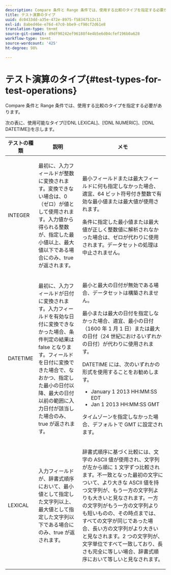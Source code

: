 ```yaml
---
description: Compare 条件と Range 条件では、使用する比較のタイプを指定する必要があります。
title: テスト演算のタイプ
uuid: dc0433dd-a35e-472e-8975-f58347512c11
exl-id: 8abed46e-e76d-47c0-bbe9-cf98cf2d61e8
translation-type: tm+mt
source-git-commit: d9df90242ef96188f4e4b5e6d04cfef196b0a628
workflow-type: tm+mt
source-wordcount: '425'
ht-degree: 98%

---
```


# テスト演算のタイプ{#test-types-for-test-operations}

Compare 条件と Range 条件では、使用する比較のタイプを指定する必要があります。

次の表に、使用可能なタイプ([!DNL LEXICAL]、[!DNL NUMERIC]、[!DNL DATETIME])を示します。

<table id="table_1B3AD8BDF0414D0AB8EE0E6D1B53E2CE"> 
 <thead> 
  <tr> 
   <th colname="col1" class="entry"> テストの種類 </th> 
   <th colname="col2" class="entry"> 説明 </th> 
   <th colname="col3" class="entry"> メモ </th> 
  </tr> 
 </thead>
 <tbody> 
  <tr> 
   <td colname="col1"> <p><span class="wintitle"> INTEGER</span> </p> </td> 
   <td colname="col2"> <p>最初に、入力フィールドが整数に変換されます。変換できない場合は、0（ゼロ）が値として使用されます。入力値から得られる整数が、指定した最小値以上、最大値以下である場合にのみ、true が返されます。 </p> </td> 
   <td colname="col3"> <p>最小フィールドまたは最大フィールドに何も指定しなかった場合、適宜、64 ビット符号付き整数で有効な最小値または最大値が使用されます。 </p> <p> 条件に指定した最小値または最大値が正しく整数値に解析されなかった場合は、ゼロが代わりに使用されます。データセットの処理は中止されません。 </p> </td> 
  </tr> 
  <tr> 
   <td colname="col1"> <p><span class="wintitle"> DATETIME</span> </p> </td> 
   <td colname="col2"> <p>最初に、入力フィールドが日付に変換されます。入力フィールドを有効な日付に変換できなかった場合、条件判定の結果は false となります。フィールドを日付に変換できた場合で、なおかつ、指定した最小の日付以降、最大の日付以前の範囲に入力日付が該当した場合のみ、true が返されます。 </p> </td> 
   <td colname="col3"> <p>最小と最大の日付が無効である場合、データセットは構築されません。 </p> <p> 最小または最大の日付を指定しなかった場合、適宜、最小の日付（1600 年 1 月 1 日）または最大の日付（24 世紀におけるいずれかの日付）が代わりに使用されます。 </p> <p> <span class="wintitle">DATETIME</span> には、次のいずれかの形式を使用することをお勧めします。 </p> 
    <ul id="ul_44F469CC5D974382AF70D7B1975CF077"> 
     <li id="li_DB5FD4AFD6B34436ACD7C13282F64956"> January 1 2013 HH:MM:SS EDT </li> 
     <li id="li_307580C3F97D495BB16F1212DB38CE37"> Jan 1 2013 HH:MM:SS GMT </li> 
    </ul> <p> タイムゾーンを指定しなかった場合、デフォルトで GMT に設定されます。 </p> </td> 
  </tr> 
  <tr> 
   <td colname="col1"> <p><span class="wintitle"> LEXICAL</span> </p> </td> 
   <td colname="col2"> <p>入力フィールドが、辞書式順序において、最小値として指定した文字列以上、最大値として指定した文字列以下である場合にのみ、true が返されます。 </p> </td> 
   <td colname="col3"> <p>辞書式順序に基づく比較には、文字の ASCII 値が使用され、文字列が左から順に 1 文字ずつ比較されます。不一致となった最初の文字について、より大きな ASCII 値を持つ文字列が、もう一方の文字列よりも大きいと見なされます。一方の文字列がもう一方の文字列よりも短いものの、その時点までは、すべての文字が同じであった場合、長い方の文字列がより大きいと見なされます。2 つの文字列が、文字単位ですべて一致しており、長さも完全に等しい場合、辞書式順序において等しいと見なされます。 </p> </td> 
  </tr> 
 </tbody> 
</table>
